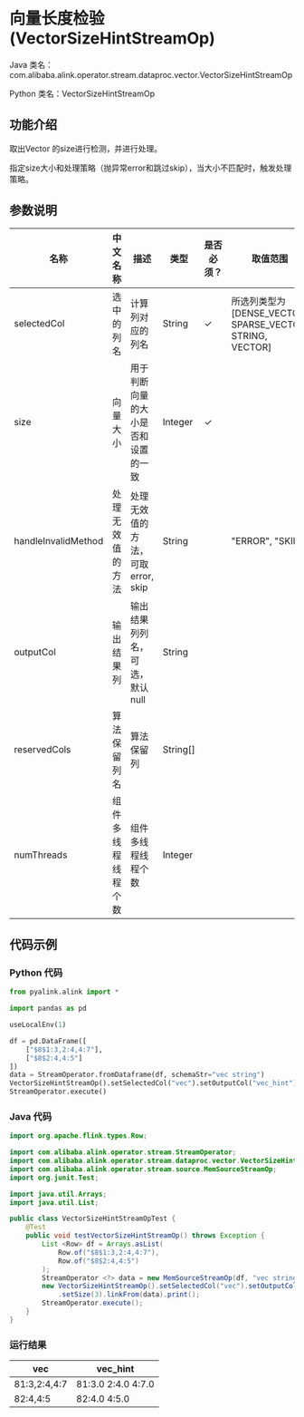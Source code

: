 # 向量长度检验 (VectorSizeHintStreamOp)
Java 类名：com.alibaba.alink.operator.stream.dataproc.vector.VectorSizeHintStreamOp

Python 类名：VectorSizeHintStreamOp


## 功能介绍
取出Vector 的size进行检测，并进行处理。

指定size大小和处理策略（抛异常error和跳过skip），当大小不匹配时，触发处理策略。
## 参数说明
| 名称 | 中文名称 | 描述 | 类型 | 是否必须？ | 取值范围 | 默认值 |
| --- | --- | --- | --- | --- | --- | --- |
| selectedCol | 选中的列名 | 计算列对应的列名 | String | ✓ | 所选列类型为 [DENSE_VECTOR, SPARSE_VECTOR, STRING, VECTOR] |  |
| size | 向量大小 | 用于判断向量的大小是否和设置的一致 | Integer | ✓ |  |  |
| handleInvalidMethod | 处理无效值的方法 | 处理无效值的方法，可取 error, skip | String |  | "ERROR", "SKIP" | "ERROR" |
| outputCol | 输出结果列 | 输出结果列列名，可选，默认null | String |  |  | null |
| reservedCols | 算法保留列名 | 算法保留列 | String[] |  |  | null |
| numThreads | 组件多线程线程个数 | 组件多线程线程个数 | Integer |  |  | 1 |


## 代码示例
### Python 代码
```python
from pyalink.alink import *

import pandas as pd

useLocalEnv(1)

df = pd.DataFrame([
    ["$8$1:3,2:4,4:7"],
    ["$8$2:4,4:5"]
])
data = StreamOperator.fromDataframe(df, schemaStr="vec string")
VectorSizeHintStreamOp().setSelectedCol("vec").setOutputCol("vec_hint").setHandleInvalidMethod("Skip").setSize(3).linkFrom(data).print()
StreamOperator.execute()
```

### Java 代码
```java
import org.apache.flink.types.Row;

import com.alibaba.alink.operator.stream.StreamOperator;
import com.alibaba.alink.operator.stream.dataproc.vector.VectorSizeHintStreamOp;
import com.alibaba.alink.operator.stream.source.MemSourceStreamOp;
import org.junit.Test;

import java.util.Arrays;
import java.util.List;

public class VectorSizeHintStreamOpTest {
	@Test
	public void testVectorSizeHintStreamOp() throws Exception {
		List <Row> df = Arrays.asList(
			Row.of("$8$1:3,2:4,4:7"),
			Row.of("$8$2:4,4:5")
		);
		StreamOperator <?> data = new MemSourceStreamOp(df, "vec string");
		new VectorSizeHintStreamOp().setSelectedCol("vec").setOutputCol("vec_hint").setHandleInvalidMethod("Skip")
			.setSize(3).linkFrom(data).print();
		StreamOperator.execute();
	}
}
```
### 运行结果
|vec|vec_hint|
|---|--------|
|$8$1:3,2:4,4:7|$8$1:3.0 2:4.0 4:7.0|
|$8$2:4,4:5|$8$2:4.0 4:5.0|
